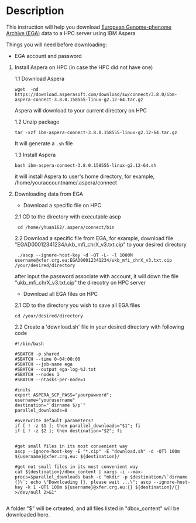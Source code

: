 # Description 
This instruction will help you download [European Genome-phenome Archive (EGA)](https://ega-archive.org/) data to a HPC server using IBM Aspera

Things you will need before downloading:

  - EGA account and password 




1. Install Aspera on HPC (in case the HPC did not have one)
    
    1.1 Download Aspera
  
    ```
    wget  -nd https://download.asperasoft.com/download/sw/connect/3.8.0/ibm-aspera-connect-3.8.0.158555-linux-g2.12-64.tar.gz
    ```
    Aspera will download to your current directory on HPC
    
    1.2 Unzip package
    
    ```
    tar -xzf ibm-aspera-connect-3.8.0.158555-linux-g2.12-64.tar.gz
    ```
    
    It will generate a `.sh` file
    
    1.3 Install Aspera
    
    ```
    bash ibm-aspera-connect-3.8.0.158555-linux-g2.12-64.sh
    ```
    
    it will install Aspera to user's home directory, for example, /home/youraccountname/.aspera/connect
    
2. Downloading data from EGA

    - Download a specific file on HPC
    
    2.1 CD to the directory with executable ascp
    
        
        cd /home/yhuan162/.aspera/connect/bin
        
        
    2.2 Download a specific file from EGA, for example, download file "EGAD00012341234/ukb_mfi_chrX_v3.txt.cip" to your desired directory 
        
       
        ./ascp --ignore-host-key -d -QT -L- -l 1000M username@xfer.crg.eu:EGAD00012341234/ukb_mfi_chrX_v3.txt.cip /your/desired/directory
        
        
      after input the password associate with account, it will down the file "ukb_mfi_chrX_v3.txt.cip" the direcotry on HPC server


    - Download all EGA files on HPC

    2.1 CD to the directory you wish to save all EGA files
    
    ```
    cd /your/desired/directory
    ```
      
    2.2 Create a 'download.sh' file in your desired directory with following code 
    
    ```
    #!/bin/bash

    #SBATCH -p shared
    #SBATCH --time 0-04:00:00
    #SBATCH --job-name ega
    #SBATCH --output ega-log-%J.txt
    #SBATCH --nodes 1
    #SBATCH --ntasks-per-node=1

    #inits
    export ASPERA_SCP_PASS="yourpawword";
    username="yourusername"
    destination="`dirname $/p`"
    parallel_downloads=8

    #overwrite default parameters?
    if [ ! -z $1 ]; then parallel_downloads="$1"; fi
    if [ ! -z $2 ]; then destination="$2"; fi


    #get small files in its most convenient way
    ascp --ignore-host-key -E "*.cip" -E "download.sh" -d -QTl 100m ${username}@xfer.crg.eu: ${destination}/

    #get not small files in its most convenient way
    cat ${destination}/dbox_content | xargs -i --max-procs=$parallel_downloads bash -c "mkdir -p $destination/\`dirname {}\`; echo \"Downloading {}, please wait ...\"; ascp --ignore-host-key -k 1 -QTl 100m ${username}@xfer.crg.eu:{} ${destination}/{} >/dev/null 2>&1"


    ```

A folder "$" will be crteated, and all files listed in "dbox_content" will be downloaded here.





